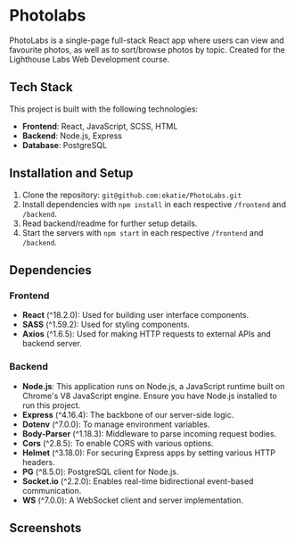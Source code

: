 # Photolabs

PhotoLabs is a single-page full-stack React app where users can view and favourite photos, as well as to sort/browse photos by topic. Created for the Lighthouse Labs Web Development course.

## Tech Stack

This project is built with the following technologies:

- **Frontend**: React, JavaScript, SCSS, HTML
- **Backend**: Node.js, Express
- **Database**: PostgreSQL

## Installation and Setup

1. Clone the repository: `git@github.com:ekatie/PhotoLabs.git`
2. Install dependencies with `npm install` in each respective `/frontend` and `/backend`.
3. Read backend/readme for further setup details.
4. Start the servers with `npm start` in each respective `/frontend` and `/backend`.

## Dependencies

### Frontend
- **React** (^18.2.0): Used for building user interface components.
- **SASS** (^1.59.2): Used for styling components.
- **Axios** (^1.6.5): Used for making HTTP requests to external APIs and backend server.

### Backend
- **Node.js**: This application runs on Node.js, a JavaScript runtime built on Chrome's V8 JavaScript engine. Ensure you have Node.js installed to run this project.
- **Express** (^4.16.4): The backbone of our server-side logic.
- **Dotenv** (^7.0.0): To manage environment variables.
- **Body-Parser** (^1.18.3): Middleware to parse incoming request bodies.
- **Cors** (^2.8.5): To enable CORS with various options.
- **Helmet** (^3.18.0): For securing Express apps by setting various HTTP headers.
- **PG** (^8.5.0): PostgreSQL client for Node.js.
- **Socket.io** (^2.2.0): Enables real-time bidirectional event-based communication.
- **WS** (^7.0.0): A WebSocket client and server implementation.

## Screenshots

